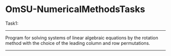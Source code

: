 # OmSU-NumericalMethodsTasks
Task1:
_____________________________________________________________
Program for solving systems of linear algebraic equations 
by the rotation method with the choice of the leading column 
and row permutations.
_____________________________________________________________
